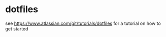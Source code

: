 # dotfiles
see https://www.atlassian.com/git/tutorials/dotfiles for a tutorial on how to get started
